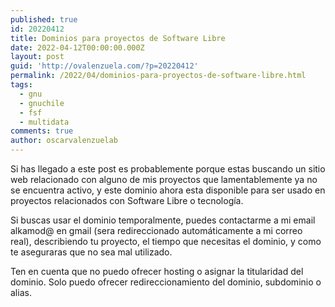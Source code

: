 ```yaml
---
published: true
id: 20220412
title: Dominios para proyectos de Software Libre
date: 2022-04-12T00:00:00.000Z
layout: post
guid: 'http://ovalenzuela.com/?p=20220412'
permalink: /2022/04/dominios-para-proyectos-de-software-libre.html
tags:
  - gnu
  - gnuchile
  - fsf
  - multidata
comments: true
author: oscarvalenzuelab
---
```


Si has llegado a este post es probablemente porque estas buscando un sitio web relacionado con alguno de mis proyectos que lamentablemente ya no se encuentra activo, y este dominio ahora esta disponible para ser usado en proyectos relacionados con Software Libre o tecnolog&iacute;a.

Si buscas usar el dominio temporalmente, puedes contactarme a mi email alkamod@ en gmail (sera redireccionado automáticamente a mi correo real), describiendo tu proyecto, el tiempo que necesitas el dominio, y como te aseguraras que no sea mal utilizado.

Ten en cuenta que no puedo ofrecer hosting o asignar la titularidad del dominio. Solo puedo ofrecer redireccionamiento del dominio, subdominio o alias.
